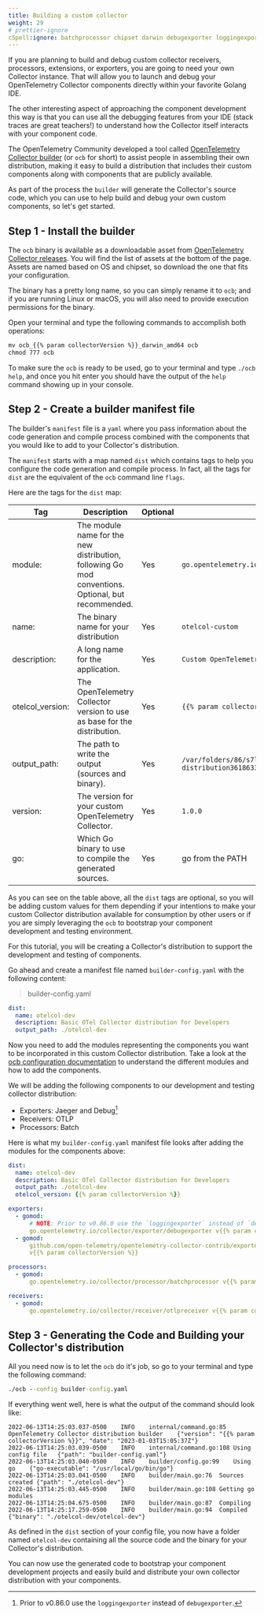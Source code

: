 ```yaml
---
title: Building a custom collector
weight: 29
# prettier-ignore
cSpell:ignore: batchprocessor chipset darwin debugexporter loggingexporter gomod jaegerexporter otlpreceiver wyrtw
---
```


If you are planning to build and debug custom collector receivers, processors,
extensions, or exporters, you are going to need your own Collector instance.
That will allow you to launch and debug your OpenTelemetry Collector components
directly within your favorite Golang IDE.

The other interesting aspect of approaching the component development this way
is that you can use all the debugging features from your IDE (stack traces are
great teachers!) to understand how the Collector itself interacts with your
component code.

The OpenTelemetry Community developed a tool called [OpenTelemetry Collector
builder][ocb] (or `ocb` for short) to assist people in assembling their own
distribution, making it easy to build a distribution that includes their custom
components along with components that are publicly available.

As part of the process the `builder` will generate the Collector's source code,
which you can use to help build and debug your own custom components, so let's
get started.

## Step 1 - Install the builder

The `ocb` binary is available as a downloadable asset from [OpenTelemetry
Collector releases][releases]. You will find the list of assets at the bottom of
the page. Assets are named based on OS and chipset, so download the one that
fits your configuration.

The binary has a pretty long name, so you can simply rename it to `ocb`; and if
you are running Linux or macOS, you will also need to provide execution
permissions for the binary.

Open your terminal and type the following commands to accomplish both
operations:

```cmd
mv ocb_{{% param collectorVersion %}}_darwin_amd64 ocb
chmod 777 ocb
```

To make sure the `ocb` is ready to be used, go to your terminal and type
`./ocb help`, and once you hit enter you should have the output of the `help`
command showing up in your console.

## Step 2 - Create a builder manifest file

The builder's `manifest` file is a `yaml` where you pass information about the
code generation and compile process combined with the components that you would
like to add to your Collector's distribution.

The `manifest` starts with a map named `dist` which contains tags to help you
configure the code generation and compile process. In fact, all the tags for
`dist` are the equivalent of the `ocb` command line `flags`.

Here are the tags for the `dist` map:

| Tag              | Description                                                                                        | Optional | Default Value                                                                     |
| ---------------- | -------------------------------------------------------------------------------------------------- | -------- | --------------------------------------------------------------------------------- |
| module:          | The module name for the new distribution, following Go mod conventions. Optional, but recommended. | Yes      | `go.opentelemetry.io/collector/cmd/builder`                                       |
| name:            | The binary name for your distribution                                                              | Yes      | `otelcol-custom`                                                                  |
| description:     | A long name for the application.                                                                   | Yes      | `Custom OpenTelemetry Collector distribution`                                     |
| otelcol_version: | The OpenTelemetry Collector version to use as base for the distribution.                           | Yes      | `{{% param collectorVersion %}}`                                                  |
| output_path:     | The path to write the output (sources and binary).                                                 | Yes      | `/var/folders/86/s7l1czb16g124tng0d7wyrtw0000gn/T/otelcol-distribution3618633831` |
| version:         | The version for your custom OpenTelemetry Collector.                                               | Yes      | `1.0.0`                                                                           |
| go:              | Which Go binary to use to compile the generated sources.                                           | Yes      | go from the PATH                                                                  |

As you can see on the table above, all the `dist` tags are optional, so you will
be adding custom values for them depending if your intentions to make your
custom Collector distribution available for consumption by other users or if you
are simply leveraging the `ocb` to bootstrap your component development and
testing environment.

For this tutorial, you will be creating a Collector's distribution to support
the development and testing of components.

Go ahead and create a manifest file named `builder-config.yaml` with the
following content:

> builder-config.yaml

```yaml
dist:
  name: otelcol-dev
  description: Basic OTel Collector distribution for Developers
  output_path: ./otelcol-dev
```

Now you need to add the modules representing the components you want to be
incorporated in this custom Collector distribution. Take a look at the
[ocb configuration documentation](https://github.com/open-telemetry/opentelemetry-collector/tree/main/cmd/builder#configuration)
to understand the different modules and how to add the components.

We will be adding the following components to our development and testing
collector distribution:

- Exporters: Jaeger and Debug[^1]
- Receivers: OTLP
- Processors: Batch

Here is what my `builder-config.yaml` manifest file looks after adding the
modules for the components above:

<!-- prettier-ignore -->
```yaml
dist:
  name: otelcol-dev
  description: Basic OTel Collector distribution for Developers
  output_path: ./otelcol-dev
  otelcol_version: {{% param collectorVersion %}}

exporters:
  - gomod:
      # NOTE: Prior to v0.86.0 use the `loggingexporter` instead of `debugexporter`.
      go.opentelemetry.io/collector/exporter/debugexporter v{{% param collectorVersion %}}
  - gomod:
      github.com/open-telemetry/opentelemetry-collector-contrib/exporter/jaegerexporter
      v{{% param collectorVersion %}}

processors:
  - gomod:
      go.opentelemetry.io/collector/processor/batchprocessor v{{% param collectorVersion %}}

receivers:
  - gomod:
      go.opentelemetry.io/collector/receiver/otlpreceiver v{{% param collectorVersion %}}
```

## Step 3 - Generating the Code and Building your Collector's distribution

All you need now is to let the `ocb` do it's job, so go to your terminal and
type the following command:

```cmd
./ocb --config builder-config.yaml
```

If everything went well, here is what the output of the command should look
like:

```nocode
2022-06-13T14:25:03.037-0500	INFO	internal/command.go:85	OpenTelemetry Collector distribution builder	{"version": "{{% param collectorVersion %}}", "date": "2023-01-03T15:05:37Z"}
2022-06-13T14:25:03.039-0500	INFO	internal/command.go:108	Using config file	{"path": "builder-config.yaml"}
2022-06-13T14:25:03.040-0500	INFO	builder/config.go:99	Using go	{"go-executable": "/usr/local/go/bin/go"}
2022-06-13T14:25:03.041-0500	INFO	builder/main.go:76	Sources created	{"path": "./otelcol-dev"}
2022-06-13T14:25:03.445-0500	INFO	builder/main.go:108	Getting go modules
2022-06-13T14:25:04.675-0500	INFO	builder/main.go:87	Compiling
2022-06-13T14:25:17.259-0500	INFO	builder/main.go:94	Compiled	{"binary": "./otelcol-dev/otelcol-dev"}
```

As defined in the `dist` section of your config file, you now have a folder
named `otelcol-dev` containing all the source code and the binary for your
Collector's distribution.

You can now use the generated code to bootstrap your component development
projects and easily build and distribute your own collector distribution with
your components.

[ocb]:
  https://github.com/open-telemetry/opentelemetry-collector/tree/main/cmd/builder
[releases]: https://github.com/open-telemetry/opentelemetry-collector/releases

[^1]: Prior to v0.86.0 use the `loggingexporter` instead of `debugexporter`.
